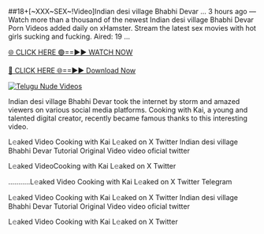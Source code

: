 ##18+[~XXX~SEX~!Video]Indian desi village Bhabhi Devar ...
3 hours ago — Watch more than a thousand of the newest Indian desi village Bhabhi Devar Porn Videos added daily on xHamster. Stream the latest sex movies with hot girls sucking and fucking. Aired: 19 ...

[🌐 CLICK HERE 🟢==►► WATCH NOW](https://viralvideo2k25.blogspot.com/2025/02/xxx-videos-viral-git-hub.html)

[🔴 CLICK HERE 🌐==►► Download Now](https://viralvideo2k25.blogspot.com/2025/02/xxx-videos-viral-git-hub.html)

[![Telugu Nude Videos](https://i.imgur.com/dJHk4Zq.gif)](https://viralvideo2k25.blogspot.com/2025/02/xxx-videos-viral-git-hub.html)


Indian desi village Bhabhi Devar took the internet by storm and amazed viewers on various social media platforms. Cooking with Kai, a young and talented digital creator, recently became famous thanks to this interesting video.

L𝚎aked Video Cooking with Kai L𝚎aked on X Twitter
Indian desi village Bhabhi Devar Tutorial Original Video video oficial twitter

L𝚎aked VideoCooking with Kai L𝚎aked on X Twitter

...........L𝚎aked Video Cooking with Kai L𝚎aked on X Twitter Telegram

L𝚎aked Video Cooking with Kai L𝚎aked on X Twitter
Indian desi village Bhabhi Devar Tutorial Original Video video oficial twitter

L𝚎aked Video Cooking with Kai L𝚎aked on X Twitter